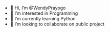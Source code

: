 - 👋 Hi, I’m @WendyPrayogo
- 👀 I’m interested in Programming
- 🌱 I’m currently learning Python
- 💞️ I’m looking to collaborate on public project

